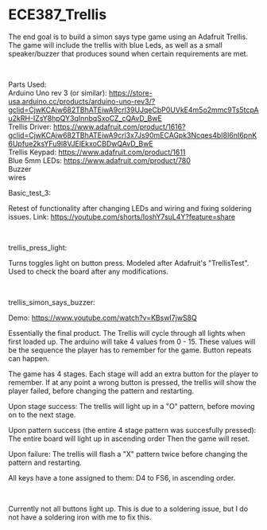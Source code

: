 # ECE387_Trellis

The end goal is to build a simon says type game using an Adafruit Trellis. The game will include the trellis with blue Leds, as well as a small speaker/buzzer that produces sound when certain requirements are met.

<br />


Parts Used:
<br />
Arduino Uno rev 3 (or similar): https://store-usa.arduino.cc/products/arduino-uno-rev3/?gclid=CjwKCAjw682TBhATEiwA9crl39UJqeCbP0UVkE4m5o2mmc9Ts5tcpAu2kRH-IZsY8hpQY3qInnbqSxoCZ_cQAvD_BwE
<br />
Trellis Driver: https://www.adafruit.com/product/1616?gclid=CjwKCAjw682TBhATEiwA9crl3x7Js90mECAGpk3Ncqes4bI8I6nI6pnK6Upfue2ksYFu9l8VJElEkxoCBDwQAvD_BwE
<br />
Trellis Keypad: https://www.adafruit.com/product/1611
<br />
Blue 5mm LEDs: https://www.adafruit.com/product/780
<br />
Buzzer
<br />
wires
<br />


Basic_test_3:

  Retest of functionality after changing LEDs and wiring and fixing soldering issues.
  Link: https://youtube.com/shorts/IoshY7suL4Y?feature=share
  
  <br />
  
  
trellis_press_light:

  Turns toggles light on button press. Modeled after Adafruit's "TrellisTest". Used to check the board after any modifications.
  
  <br />
  
  
trellis_simon_says_buzzer:
  
  Demo: https://www.youtube.com/watch?v=KBswI7jwS8Q
    
  Essentially the final product.
  The Trellis will cycle through all lights when first loaded up.
  The arduino will take 4 values from 0 - 15. These values will be the sequence the player has to remember for the game. Button repeats can happen.
  
  The game has 4 stages. Each stage will add an extra button for the player to remember. If at any point a wrong button is pressed, the trellis will show the player      failed, before changing the pattern and restarting.
  
  Upon stage success:
    The trellis will light up in a "O" pattern, before moving on to the next stage.
    
  Upon pattern success (the entire 4 stage pattern was succesfully pressed):
    The entire board will light up in ascending order
    Then the game will reset.
    
  Upon failure:
    The trellis will flash a "X" pattern twice before changing the pattern and restarting.
    
  All keys have a tone assigned to them:
    D4 to FS6, in ascending order.
    
  <br />
    
    
  Currently not all buttons light up.
  This is due to a soldering issue, but I do not have a soldering iron with me to fix this.
